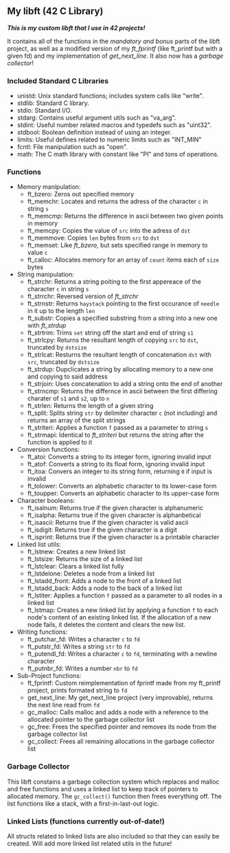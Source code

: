 ## My libft (42 C Library)

***This is my custom libft that I use in 42 projects!***

It contains all of the functions in the *mandatory and bonus* parts of the libft project, as well as a modified version of my *ft_fprintf* (like ft_printf but with a given fd) and my implementation of *get_next_line*. It also now has a *garbage collector*!

### Included Standard C Libraries

- unistd: Unix standard functions; includes system calls like "write".
- stdlib: Standard C library.
- stdio: Standard I/O.
- stdarg: Contains useful argument utils such as "va_arg".
- stdint: Useful number related macros and typedefs such as "uint32".
- stdbool: Boolean definition instead of using an integer.
- limits: Useful defines related to numeric limits such as "INT_MIN"
- fcntl: File manipulation such as "open".
- math: The C math library with constant like "PI" and tons of operations.

### Functions

- Memory manipulation:
	- ft_bzero: Zeros out specified memory
	- ft_memchr: Locates and returns the adress of the character `c` in string `s`
	- ft_memcmp: Returns the difference in ascii between two given points in memory
	- ft_memcpy: Copies the value of `src` into the adress of `dst`
	- ft_memmove: Copies `len` bytes from `src` to `dst`
	- ft_memset: Like *ft_bzero*, but sets specified range in memory to value `c`
	- ft_calloc: Allocates memory for an array of `count` items each of `size` bytes
- String manipulation:
	- ft_strchr: Returns a string poiting to the first appereace of the character `c` in string `s`
	- ft_strrchr: Reversed version of *ft_strchr*
	- ft_strnstr: Returns `haystack` pointing to the first occurance of `needle` in it up to the length `len`
	- ft_substr: Copies a specified substring from a string into a new one with *ft_strdup*
	- ft_strtrim: Trims `set` string off the start and end of string `s1`
	- ft_strlcpy: Returns the resultant length of copying `src` to `dst`, truncated by `dstsize`
	- ft_strlcat: Resturns the resultant length of concatenation `dst` with `src`, truncated by `dstsize`
	- ft_strdup: Dupclicates a string by allocating memory to a new one and copying to said address
	- ft_strjoin: Uses concatenation to add a string onto the end of another
	- ft_strncmp: Returns the differnce in ascii between the first differing charater of `s1` and `s2`, up to `n`
	- ft_strlen: Returns the length of a given string
	- ft_split: Splits string `str` by delimiter character `c` (not including) and returns an array of the split strings
	- ft_striteri: Applies a function `f` passed as a parameter to string `s` 
	- ft_strmapi: Identical to *ft_striteri* but returns the string after the function is applied to it
- Conversion functions:
	- ft_atoi: Converts a string to its integer form, ignoring invalid input
	- ft_atof: Converts a string to its float form, ignoring invalid input
	- ft_itoa: Convers an integer to its string form, returning `0` if input is invalid
	- ft_tolower: Converts an alphabetic character to its lower-case form
	- ft_toupper: Converts an alphabetic character to its upper-case form
- Character booleans:
	- ft_isalnum: Returns true if the given character is alphanumeric
	- ft_isalpha: Returns true if the given character is alphanbetical
	- ft_isascii: Returns true if the given character is valid ascii
	- ft_isdigit: Returns true if the given character is a digit
	- ft_isprint: Returns true if the given character is a printable character
- Linked list utils:
	- ft_lstnew: Creates a new linked list
	- ft_lstsize: Returns the size of a linked list
	- ft_lstclear: Clears a linked list fully
	- ft_lstdelone: Deletes a node from a linked list
	- ft_lstadd_front: Adds a node to the front of a linked list
	- ft_lstadd_back: Adds a node to the back of a linked list
	- ft_lstiter: Applies a function `f` passed as a parameter to all nodes in a linked list
	- ft_lstmap: Creates a new linked list by applying a function `f` to each node's content of an existing linked list. If the allocation of a new node fails, it deletes the content and clears the new list.
- Writing functions:
	- ft_putchar_fd: Writes a character `c` to `fd`
	- ft_putstr_fd: Writes a string `str` to `fd`
	- ft_putendl_fd: Writes a character `c` to `fd`, terminating with a newline character
	- ft_putnbr_fd: Writes a number `nbr` to `fd`
- Sub-Project functions: 
	- ft_fprintf: Custom reimplementation of fprintf made from my ft_printf project, prints formated string to `fd`
	- get_next_line: My get_next_line project (very improvable), returns the next line read from `fd`
	- gc_malloc: Calls malloc and adds a node with a reference to the allocated pointer to the garbage collector list
	- gc_free: Frees the specified pointer and removes its node from the garbage collector list
	- gc_collect: Frees all remaining allocations in the garbage collector list

### Garbage Collector
This libft constains a garbage collection system which replaces and malloc and free functions and uses a linked list to keep track of pointers to allocated memory. The `gc_collect()` function then frees everything off. The list functions like a stack, with a first-in-last-out logic.

### Linked Lists (functions currently out-of-date!)
All structs related to linked lists are also included so that they can easily be created. Will add more linked list related utils in the future!
